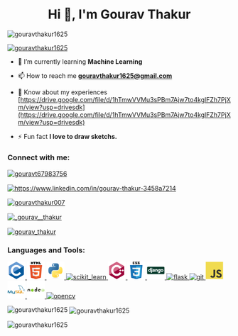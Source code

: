 

<h1 align="center">Hi 👋, I'm Gourav Thakur</h1>

<p align="left"> <img src="https://komarev.com/ghpvc/?username=gouravthakur1625&label=Profile%20views&color=0e75b6&style=plastic" alt="gouravthakur1625" /> </p>

<p align="left"> <a href="https://github.com/ryo-ma/github-profile-trophy"><img src="https://github-profile-trophy.vercel.app/?username=gouravthakur1625" alt="gouravthakur1625" /></a> </p>

- 🌱 I’m currently learning **Machine Learning**

- 📫 How to reach me **gouravthakur1625@gmail.com**

- 📄 Know about my experiences [https://drive.google.com/file/d/1hTmwVVMu3sPBm7Ajw7to4kglFZh7PjXm/view?usp=drivesdk](https://drive.google.com/file/d/1hTmwVVMu3sPBm7Ajw7to4kglFZh7PjXm/view?usp=drivesdk)

- ⚡ Fun fact **I love to draw sketchs.**

<h3 align="left">Connect with me:</h3>

<p align="left">

<a href="https://twitter.com/gouravt67983756" target="blank"><img align="center" src="https://raw.githubusercontent.com/rahuldkjain/github-profile-readme-generator/master/src/images/icons/Social/twitter.svg" alt="gouravt67983756" height="30" width="40" /></a>

<a href="https://linkedin.com/in/https://www.linkedin.com/in/gourav-thakur-3458a7214" target="blank"><img align="center" src="https://raw.githubusercontent.com/rahuldkjain/github-profile-readme-generator/master/src/images/icons/Social/linked-in-alt.svg" alt="https://www.linkedin.com/in/gourav-thakur-3458a7214" height="30" width="40" /></a>

<a href="https://kaggle.com/gouravthakur007" target="blank"><img align="center" src="https://raw.githubusercontent.com/rahuldkjain/github-profile-readme-generator/master/src/images/icons/Social/kaggle.svg" alt="gouravthakur007" height="30" width="40" /></a>

<a href="https://instagram.com/_gourav__thakur" target="blank"><img align="center" src="https://raw.githubusercontent.com/rahuldkjain/github-profile-readme-generator/master/src/images/icons/Social/instagram.svg" alt="_gourav__thakur" height="30" width="40" /></a>

<a href="https://www.codechef.com/users/gourav_thakur" target="blank"><img align="center" src="https://cdn.jsdelivr.net/npm/simple-icons@3.1.0/icons/codechef.svg" alt="gourav_thakur" height="30" width="40" /></a>

</p>

<h3 align="left">Languages and Tools:</h3>

<p align="left"> <a href="https://www.cprogramming.com/" target="_blank"> <img src="https://raw.githubusercontent.com/devicons/devicon/master/icons/c/c-original.svg" alt="c" width="40" height="40"/> </a> <a href="https://www.w3.org/html/" target="_blank"> <img src="https://raw.githubusercontent.com/devicons/devicon/master/icons/html5/html5-original-wordmark.svg" alt="html5" width="40" height="40"/> </a> <a href="https://www.python.org" target="_blank"> <img src="https://raw.githubusercontent.com/devicons/devicon/master/icons/python/python-original.svg" alt="python" width="40" height="40"/> </a> <a href="https://scikit-learn.org/" target="_blank"> <img src="https://upload.wikimedia.org/wikipedia/commons/0/05/Scikit_learn_logo_small.svg" alt="scikit_learn" width="40" height="40"/> </a> <a href="https://www.w3schools.com/cpp/" target="_blank" rel="noreferrer"> <img src="https://raw.githubusercontent.com/devicons/devicon/master/icons/cplusplus/cplusplus-original.svg" alt="cplusplus" width="40" height="40"/> </a> <a href="https://www.w3schools.com/css/" target="_blank" rel="noreferrer"> <img src="https://raw.githubusercontent.com/devicons/devicon/master/icons/css3/css3-original-wordmark.svg" alt="css3" width="40" height="40"/> </a> <a href="https://www.djangoproject.com/" target="_blank" rel="noreferrer"> <img src="https://raw.githubusercontent.com/devicons/devicon/master/icons/django/django-original.svg" alt="django" width="40" height="40"/> </a> <a href="https://flask.palletsprojects.com/" target="_blank" rel="noreferrer"> <img src="https://www.vectorlogo.zone/logos/pocoo_flask/pocoo_flask-icon.svg" alt="flask" width="40" height="40"/> </a> <a href="https://git-scm.com/" target="_blank" rel="noreferrer"> <img src="https://www.vectorlogo.zone/logos/git-scm/git-scm-icon.svg" alt="git" width="40" height="40"/> </a> <a href="https://developer.mozilla.org/en-US/docs/Web/JavaScript" target="_blank" rel="noreferrer"> <img src="https://raw.githubusercontent.com/devicons/devicon/master/icons/javascript/javascript-original.svg" alt="javascript" width="40" height="40"/> </a> <a href="https://www.mysql.com/" target="_blank" rel="noreferrer"> <img src="https://raw.githubusercontent.com/devicons/devicon/master/icons/mysql/mysql-original-wordmark.svg" alt="mysql" width="40" height="40"/> </a> <a href="https://nodejs.org" target="_blank" rel="noreferrer"> <img src="https://raw.githubusercontent.com/devicons/devicon/master/icons/nodejs/nodejs-original-wordmark.svg" alt="nodejs" width="40" height="40"/> </a> <a href="https://opencv.org/" target="_blank" rel="noreferrer"> <img src="https://www.vectorlogo.zone/logos/opencv/opencv-icon.svg" alt="opencv" width="40" height="40"/> </a> </p>

<p><img align="left" src="https://github-readme-stats.vercel.app/api/top-langs?username=gouravthakur1625&show_icons=true&locale=en&layout=compact" alt="gouravthakur1625" /></p>

<p>&nbsp;<img align="center" src="https://github-readme-stats.vercel.app/api?username=gouravthakur1625&show_icons=true&title_color=00ff00&text_color=00ffff&bg_color=000000&locale=en" alt="gouravthakur1625" /></p>

<p><img align="center" src="https://github-readme-streak-stats.herokuapp.com/?user=gouravthakur1625&" alt="gouravthakur1625" /></p>

















